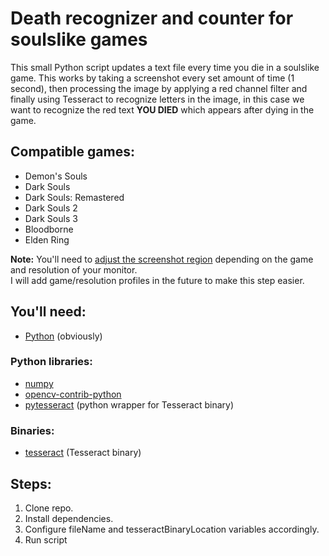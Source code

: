 # Death recognizer and counter for soulslike games
This small Python script updates a text file every time you die in a soulslike game. This works by 
taking a screenshot every set amount of time (1 second), then processing the image by applying a red channel filter 
and finally using Tesseract to recognize letters in the image, in this case we want to recognize the red text **YOU DIED** which appears 
after dying in the game.

## Compatible games:

- Demon's Souls
- Dark Souls
- Dark Souls: Remastered
- Dark Souls 2
- Dark Souls 3
- Bloodborne
- Elden Ring

**Note:** You'll need to [adjust the screenshot region](https://github.com/JorgeMag96/dark-souls-death-counter/blob/3b7c24c49c60ab40fec533045e7e38b7e0be4afb/main.py#L59) depending on the game and resolution of your monitor.
<br> I will add game/resolution profiles in the future to make this step easier.

## You'll need:

- [Python](https://www.python.org/downloads/) (obviously)
### Python libraries:
- [numpy](https://pypi.org/project/numpy/)
- [opencv-contrib-python](https://pypi.org/project/opencv-contrib-python/)
- [pytesseract](https://pypi.org/project/pytesseract/) (python wrapper for Tesseract binary)
### Binaries:
- [tesseract](https://github.com/UB-Mannheim/tesseract/wiki) (Tesseract binary)

## Steps:

1) Clone repo.
2) Install dependencies.
3) Configure fileName and tesseractBinaryLocation variables accordingly.
4) Run script 
